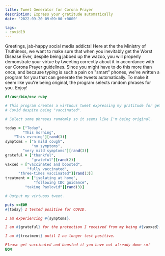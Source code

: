 ```yaml
---
title: Tweet Generator for Corona Prayer
description: Express your gratitude automatically
date: '2022-09-20 09:09:00 +0000'

tags:
- covid19
---
```


Greetings, jab-happy social media addicts!  Here at the the Ministry
of Truthiness, we want to make sure that when you inevitably get the
Worst Disease Ever, despite being jabbed up the wazoo, you will
properly demonstrate your virtue by tweeting correctly about it in
accordance with our Corona Prayer guidelines.  Since you might have to do this more
than once, and because typing is such a pain on "smart" phones, we've
written a program for you that can generate the tweets automatically.
To make it seem like you're being original, the program selects random
phrases for you.  Enjoy!

<!-- more -->
```ruby
#!/usr/bin/env ruby

# This program creates a virtuous tweet expressing my gratitude for getting
# Covid despite being "vaccinated".

# Select some phrases randomly so it seems like I'm being original.

today = ["Today",
        "This morning",
	"This evening"][rand(3)]
symptoms = ["a mild cough",
            "no symptoms",
	    "very mild symptoms"][rand(3)]
grateful = ["thankful",
            "grateful"][rand(2)]
vaxxed = ["vaccinated and boosted",
          "fully vaccinated",
	  "three-times vaccinated"][rand(3)]
treatment = ["isolating at home",
             "following CDC guidance",
	     "taking Paxlovid"][rand(3)]

# Output my virtuous tweet.

puts <<EOM
#{today} I tested positive for COVID.

I am experiencing #{symptoms}.

I am #{grateful} for the protection I received from my being #{vaxxed}.

I am #{treatment} until I no longer test positive.

Please get vaccinated and boosted if you have not already done so!
EOM
```

